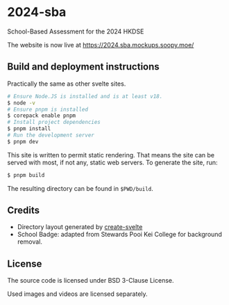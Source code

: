 # 2024-sba
School-Based Assessment for the 2024 HKDSE

The website is now live at https://2024.sba.mockups.soopy.moe/

## Build and deployment instructions
Practically the same as other svelte sites.

```bash
# Ensure Node.JS is installed and is at least v18.
$ node -v
# Ensure pnpm is installed
$ corepack enable pnpm
# Install project dependencies
$ pnpm install
# Run the development server
$ pnpm dev
```

This site is written to permit static rendering. That means the site can be
served with most, if not any, static web servers. To generate the site, run:

```bash
$ pnpm build
```

The resulting directory can be found in `$PWD/build`.

## Credits
- Directory layout generated by [create-svelte](https://kit.svelte.dev/docs/creating-a-project)
- School Badge: adapted from Stewards Pooi Kei College for background removal.

## License
The source code is licensed under BSD 3-Clause License.

Used images and videos are licensed separately.

<!-- students against homophobia and transphobia! say no to any kind of bigotry. -->

